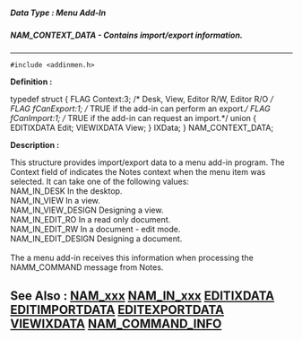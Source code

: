 ##### Data Type : Menu Add-In
##### NAM_CONTEXT_DATA - Contains import/export information.
---
```
#include <addinmen.h>
```

**Definition :**

typedef struct
   {
   FLAG Context:3;    /* Desk, View, Editor R/W, Editor R/O */
   FLAG fCanExport:1; /* TRUE if the add-in can perform an export.*/
   FLAG fCanImport:1; /* TRUE if the add-in can request an import.*/
   union
      {
      EDITIXDATA Edit;
      VIEWIXDATA View;
      } IXData;
   } NAM_CONTEXT_DATA;

**Description :**

This structure provides import/export data to a menu add-in program.  The Context field of indicates the Notes context when the menu item was selected.  It can take one of the following values:<br>
     NAM_IN_DESK                        In the desktop.<br>
     NAM_IN_VIEW                         In a view.<br>
     NAM_IN_VIEW_DESIGN     Designing a view.<br>
     NAM_IN_EDIT_RO                In a read only document.<br>
     NAM_IN_EDIT_RW               In a document - edit mode.<br>
     NAM_IN_EDIT_DESIGN      Designing a document.<br>
<br>
The a menu add-in receives this information when processing the NAMM_COMMAND message from Notes.<br>



**See Also :**
[NAM_xxx](/domino-c-api-docs/reference/Symb/NAM_xxx)
[NAM_IN_xxx](/domino-c-api-docs/reference/Symb/NAM_IN_xxx)
[EDITIXDATA](/domino-c-api-docs/reference/Data/EDITIXDATA)
[EDITIMPORTDATA](/domino-c-api-docs/reference/Data/EDITIMPORTDATA)
[EDITEXPORTDATA](/domino-c-api-docs/reference/Data/EDITEXPORTDATA)
[VIEWIXDATA](/domino-c-api-docs/reference/Data/VIEWIXDATA)
[NAM_COMMAND_INFO](/domino-c-api-docs/reference/Data/NAM_COMMAND_INFO)
---
